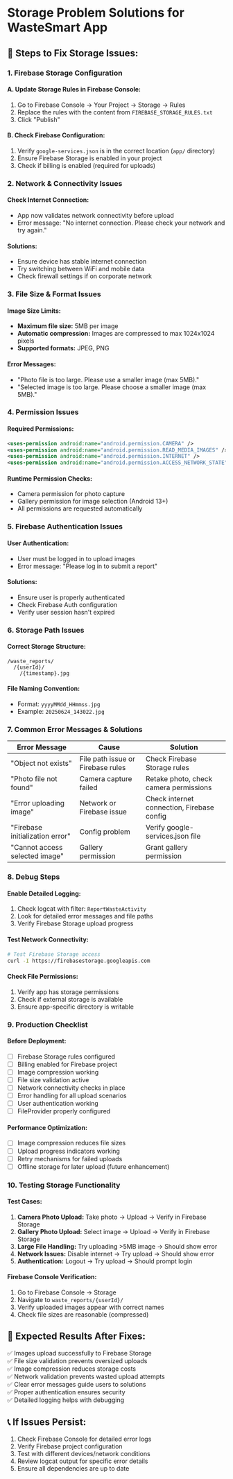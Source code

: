 # Storage Problem Solutions for WasteSmart App

## 🔧 **Steps to Fix Storage Issues:**

### 1. **Firebase Storage Configuration**

#### A. Update Storage Rules in Firebase Console:
1. Go to Firebase Console → Your Project → Storage → Rules
2. Replace the rules with the content from `FIREBASE_STORAGE_RULES.txt`
3. Click "Publish"

#### B. Check Firebase Configuration:
1. Verify `google-services.json` is in the correct location (`app/` directory)
2. Ensure Firebase Storage is enabled in your project
3. Check if billing is enabled (required for uploads)

### 2. **Network & Connectivity Issues**

#### Check Internet Connection:
- App now validates network connectivity before upload
- Error message: "No internet connection. Please check your network and try again."

#### Solutions:
- Ensure device has stable internet connection
- Try switching between WiFi and mobile data
- Check firewall settings if on corporate network

### 3. **File Size & Format Issues**

#### Image Size Limits:
- **Maximum file size:** 5MB per image
- **Automatic compression:** Images are compressed to max 1024x1024 pixels
- **Supported formats:** JPEG, PNG

#### Error Messages:
- "Photo file is too large. Please use a smaller image (max 5MB)."
- "Selected image is too large. Please choose a smaller image (max 5MB)."

### 4. **Permission Issues**

#### Required Permissions:
```xml
<uses-permission android:name="android.permission.CAMERA" />
<uses-permission android:name="android.permission.READ_MEDIA_IMAGES" />
<uses-permission android:name="android.permission.INTERNET" />
<uses-permission android:name="android.permission.ACCESS_NETWORK_STATE" />
```

#### Runtime Permission Checks:
- Camera permission for photo capture
- Gallery permission for image selection (Android 13+)
- All permissions are requested automatically

### 5. **Firebase Authentication Issues**

#### User Authentication:
- User must be logged in to upload images
- Error message: "Please log in to submit a report"

#### Solutions:
- Ensure user is properly authenticated
- Check Firebase Auth configuration
- Verify user session hasn't expired

### 6. **Storage Path Issues**

#### Correct Storage Structure:
```
/waste_reports/
  /{userId}/
    /{timestamp}.jpg
```

#### File Naming Convention:
- Format: `yyyyMMdd_HHmmss.jpg`
- Example: `20250624_143022.jpg`

### 7. **Common Error Messages & Solutions**

| Error Message | Cause | Solution |
|---------------|-------|----------|
| "Object not exists" | File path issue or Firebase rules | Check Firebase Storage rules |
| "Photo file not found" | Camera capture failed | Retake photo, check camera permissions |
| "Error uploading image" | Network or Firebase issue | Check internet connection, Firebase config |
| "Firebase initialization error" | Config problem | Verify google-services.json file |
| "Cannot access selected image" | Gallery permission | Grant gallery permission |

### 8. **Debug Steps**

#### Enable Detailed Logging:
1. Check logcat with filter: `ReportWasteActivity`
2. Look for detailed error messages and file paths
3. Verify Firebase Storage upload progress

#### Test Network Connectivity:
```bash
# Test Firebase Storage access
curl -I https://firebasestorage.googleapis.com
```

#### Check File Permissions:
1. Verify app has storage permissions
2. Check if external storage is available
3. Ensure app-specific directory is writable

### 9. **Production Checklist**

#### Before Deployment:
- [ ] Firebase Storage rules configured
- [ ] Billing enabled for Firebase project
- [ ] Image compression working
- [ ] File size validation active
- [ ] Network connectivity checks in place
- [ ] Error handling for all upload scenarios
- [ ] User authentication working
- [ ] FileProvider properly configured

#### Performance Optimization:
- [ ] Image compression reduces file sizes
- [ ] Upload progress indicators working
- [ ] Retry mechanisms for failed uploads
- [ ] Offline storage for later upload (future enhancement)

### 10. **Testing Storage Functionality**

#### Test Cases:
1. **Camera Photo Upload:** Take photo → Upload → Verify in Firebase Storage
2. **Gallery Photo Upload:** Select image → Upload → Verify in Firebase Storage
3. **Large File Handling:** Try uploading >5MB image → Should show error
4. **Network Issues:** Disable internet → Try upload → Should show error
5. **Authentication:** Logout → Try upload → Should prompt login

#### Firebase Console Verification:
1. Go to Firebase Console → Storage
2. Navigate to `waste_reports/{userId}/`
3. Verify uploaded images appear with correct names
4. Check file sizes are reasonable (compressed)

## 🚀 **Expected Results After Fixes:**

✅ Images upload successfully to Firebase Storage  
✅ File size validation prevents oversized uploads  
✅ Image compression reduces storage costs  
✅ Network validation prevents wasted upload attempts  
✅ Clear error messages guide users to solutions  
✅ Proper authentication ensures security  
✅ Detailed logging helps with debugging  

## 📞 **If Issues Persist:**

1. Check Firebase Console for detailed error logs
2. Verify Firebase project configuration
3. Test with different devices/network conditions
4. Review logcat output for specific error details
5. Ensure all dependencies are up to date
